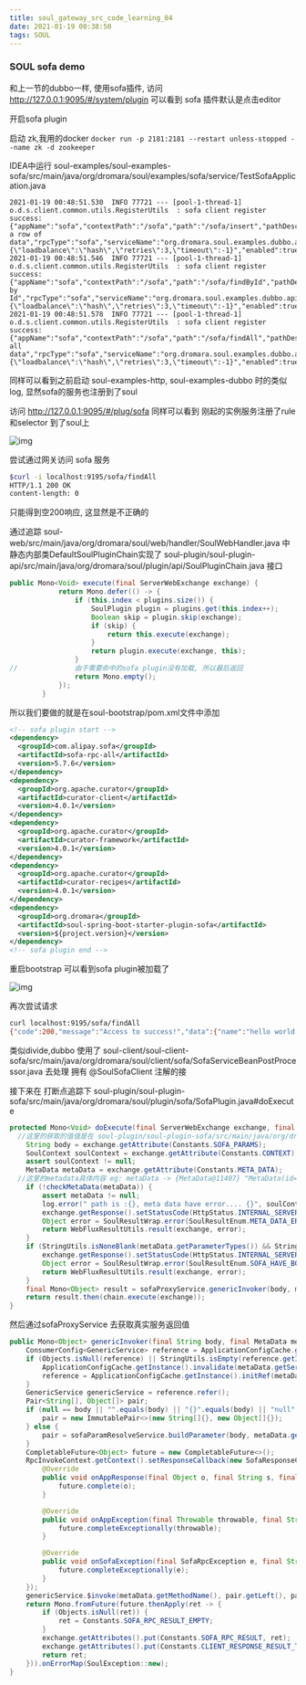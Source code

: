 ```yaml
---
title: soul_gateway_src_code_learning_04
date: 2021-01-19 00:38:50
tags: SOUL
---
```


### SOUL sofa demo

和上一节的dubbo一样, 使用sofa插件, 访问 http://127.0.0.1:9095/#/system/plugin 可以看到 sofa 插件默认是点击editor 

开启sofa plugin

启动 zk,我用的docker `docker run -p 2181:2181 --restart unless-stopped --name zk -d zookeeper`

IDEA中运行 soul-examples/soul-examples-sofa/src/main/java/org/dromara/soul/examples/sofa/service/TestSofaApplication.java

```shell
2021-01-19 00:48:51.530  INFO 77721 --- [pool-1-thread-1] o.d.s.client.common.utils.RegisterUtils  : sofa client register success: {"appName":"sofa","contextPath":"/sofa","path":"/sofa/insert","pathDesc":"Insert a row of data","rpcType":"sofa","serviceName":"org.dromara.soul.examples.dubbo.api.service.DubboTestService","methodName":"insert","ruleName":"/sofa/insert","parameterTypes":"org.dromara.soul.examples.dubbo.api.entity.DubboTest","rpcExt":"{\"loadbalance\":\"hash\",\"retries\":3,\"timeout\":-1}","enabled":true} 
2021-01-19 00:48:51.546  INFO 77721 --- [pool-1-thread-1] o.d.s.client.common.utils.RegisterUtils  : sofa client register success: {"appName":"sofa","contextPath":"/sofa","path":"/sofa/findById","pathDesc":"Find by Id","rpcType":"sofa","serviceName":"org.dromara.soul.examples.dubbo.api.service.DubboTestService","methodName":"findById","ruleName":"/sofa/findById","parameterTypes":"java.lang.String","rpcExt":"{\"loadbalance\":\"hash\",\"retries\":3,\"timeout\":-1}","enabled":true} 
2021-01-19 00:48:51.578  INFO 77721 --- [pool-1-thread-1] o.d.s.client.common.utils.RegisterUtils  : sofa client register success: {"appName":"sofa","contextPath":"/sofa","path":"/sofa/findAll","pathDesc":"Get all data","rpcType":"sofa","serviceName":"org.dromara.soul.examples.dubbo.api.service.DubboTestService","methodName":"findAll","ruleName":"/sofa/findAll","parameterTypes":"","rpcExt":"{\"loadbalance\":\"hash\",\"retries\":3,\"timeout\":-1}","enabled":true} 
```

同样可以看到之前启动 soul-examples-http, soul-examples-dubbo 时的类似log, 显然sofa的服务也注册到了soul

访问 http://127.0.0.1:9095/#/plug/sofa 同样可以看到 刚起的实例服务注册了rule 和selector 到了soul上

![img](00register.png)

尝试通过网关访问 sofa 服务

```bash
$curl -i localhost:9195/sofa/findAll
HTTP/1.1 200 OK
content-length: 0
```

只能得到空200响应, 这显然是不正确的

通过追踪 soul-web/src/main/java/org/dromara/soul/web/handler/SoulWebHandler.java 中静态内部类DefaultSoulPluginChain实现了 soul-plugin/soul-plugin-api/src/main/java/org/dromara/soul/plugin/api/SoulPluginChain.java 接口

```java
public Mono<Void> execute(final ServerWebExchange exchange) {
            return Mono.defer(() -> {
                if (this.index < plugins.size()) {
                    SoulPlugin plugin = plugins.get(this.index++);
                    Boolean skip = plugin.skip(exchange);
                    if (skip) {
                        return this.execute(exchange);
                    }
                    return plugin.execute(exchange, this);
                }
//              由于需要命中的sofa plugin没有加载, 所以最后返回
                return Mono.empty();
            });
        }
```

所以我们要做的就是在soul-bootstrap/pom.xml文件中添加

```xml
<!-- sofa plugin start -->
<dependency>
  <groupId>com.alipay.sofa</groupId>
  <artifactId>sofa-rpc-all</artifactId>
  <version>5.7.6</version>
</dependency>
<dependency>
  <groupId>org.apache.curator</groupId>
  <artifactId>curator-client</artifactId>
  <version>4.0.1</version>
</dependency>
<dependency>
  <groupId>org.apache.curator</groupId>
  <artifactId>curator-framework</artifactId>
  <version>4.0.1</version>
</dependency>
<dependency>
  <groupId>org.apache.curator</groupId>
  <artifactId>curator-recipes</artifactId>
  <version>4.0.1</version>
</dependency>
<dependency>
  <groupId>org.dromara</groupId>
  <artifactId>soul-spring-boot-starter-plugin-sofa</artifactId>
  <version>${project.version}</version>
</dependency>
<!-- sofa plugin end -->
```

重启bootstrap 可以看到sofa plugin被加载了

![img](01sofa_plugin_log.png)

再次尝试请求 

```bash
curl localhost:9195/sofa/findAll
{"code":200,"message":"Access to success!","data":{"name":"hello world Soul Sofa , findAll","id":"1392929023"}}%
```

类似divide,dubbo 使用了 soul-client/soul-client-sofa/src/main/java/org/dromara/soul/client/sofa/SofaServiceBeanPostProcessor.java 去处理 拥有 @SoulSofaClient 注解的接

接下来在 打断点追踪下 soul-plugin/soul-plugin-sofa/src/main/java/org/dromara/soul/plugin/sofa/SofaPlugin.java#doExecute

```java
protected Mono<Void> doExecute(final ServerWebExchange exchange, final SoulPluginChain chain, final SelectorData selector, final RuleData rule) {
  //这里的获取的值值是在 soul-plugin/soul-plugin-sofa/src/main/java/org/dromara/soul/plugin/sofa/param/BodyParamPlugin.java 中处理的
    String body = exchange.getAttribute(Constants.SOFA_PARAMS);
    SoulContext soulContext = exchange.getAttribute(Constants.CONTEXT);
    assert soulContext != null;
    MetaData metaData = exchange.getAttribute(Constants.META_DATA);
  //这里的metadata具体内容 eg: metaData -> {MetaData@11407} "MetaData(id=null, appName=sofa, contextPath=/sofa, path=/sofa/findAll, rpcType=sofa, serviceName=org.dromara.soul.examples.dubbo.api.service.DubboTestService, methodName=findAll, parameterTypes=null, rpcExt={"loadbalance":"hash","retries":3,"timeout":-1}, enabled=true)"
    if (!checkMetaData(metaData)) {
        assert metaData != null;
        log.error(" path is :{}, meta data have error.... {}", soulContext.getPath(), metaData.toString());
        exchange.getResponse().setStatusCode(HttpStatus.INTERNAL_SERVER_ERROR);
        Object error = SoulResultWrap.error(SoulResultEnum.META_DATA_ERROR.getCode(), SoulResultEnum.META_DATA_ERROR.getMsg(), null);
        return WebFluxResultUtils.result(exchange, error);
    }
    if (StringUtils.isNoneBlank(metaData.getParameterTypes()) && StringUtils.isBlank(body)) {
        exchange.getResponse().setStatusCode(HttpStatus.INTERNAL_SERVER_ERROR);
        Object error = SoulResultWrap.error(SoulResultEnum.SOFA_HAVE_BODY_PARAM.getCode(), SoulResultEnum.SOFA_HAVE_BODY_PARAM.getMsg(), null);
        return WebFluxResultUtils.result(exchange, error);
    }
    final Mono<Object> result = sofaProxyService.genericInvoker(body, metaData, exchange);
    return result.then(chain.execute(exchange));
}
```

然后通过sofaProxyService 去获取真实服务返回值

```java
public Mono<Object> genericInvoker(final String body, final MetaData metaData, final ServerWebExchange exchange) throws SoulException {
    ConsumerConfig<GenericService> reference = ApplicationConfigCache.getInstance().get(metaData.getPath());
    if (Objects.isNull(reference) || StringUtils.isEmpty(reference.getInterfaceId())) {
        ApplicationConfigCache.getInstance().invalidate(metaData.getServiceName());
        reference = ApplicationConfigCache.getInstance().initRef(metaData);
    }
    GenericService genericService = reference.refer();
    Pair<String[], Object[]> pair;
    if (null == body || "".equals(body) || "{}".equals(body) || "null".equals(body)) {
        pair = new ImmutablePair<>(new String[]{}, new Object[]{});
    } else {
        pair = sofaParamResolveService.buildParameter(body, metaData.getParameterTypes());
    }
    CompletableFuture<Object> future = new CompletableFuture<>();
    RpcInvokeContext.getContext().setResponseCallback(new SofaResponseCallback<Object>() {
        @Override
        public void onAppResponse(final Object o, final String s, final RequestBase requestBase) {
            future.complete(o);
        }

        @Override
        public void onAppException(final Throwable throwable, final String s, final RequestBase requestBase) {
            future.completeExceptionally(throwable);
        }

        @Override
        public void onSofaException(final SofaRpcException e, final String s, final RequestBase requestBase) {
            future.completeExceptionally(e);
        }
    });
    genericService.$invoke(metaData.getMethodName(), pair.getLeft(), pair.getRight());
    return Mono.fromFuture(future.thenApply(ret -> {
        if (Objects.isNull(ret)) {
            ret = Constants.SOFA_RPC_RESULT_EMPTY;
        }
        exchange.getAttributes().put(Constants.SOFA_RPC_RESULT, ret);
        exchange.getAttributes().put(Constants.CLIENT_RESPONSE_RESULT_TYPE, ResultEnum.SUCCESS.getName());
        return ret;
    })).onErrorMap(SoulException::new);
}
```